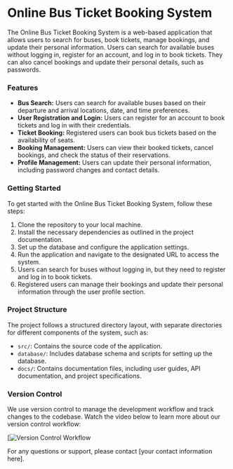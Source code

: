 # Online Bus Ticket Booking System

The Online Bus Ticket Booking System is a web-based application that allows users to search for buses, book tickets, manage bookings, and update their personal information. Users can search for available buses without logging in, register for an account, and log in to book tickets. They can also cancel bookings and update their personal details, such as passwords.

### Features
- **Bus Search:** Users can search for available buses based on their departure and arrival locations, date, and time preferences.
- **User Registration and Login:** Users can register for an account to book tickets and log in with their credentials.
- **Ticket Booking:** Registered users can book bus tickets based on the availability of seats.
- **Booking Management:** Users can view their booked tickets, cancel bookings, and check the status of their reservations.
- **Profile Management:** Users can update their personal information, including password changes and contact details.

### Getting Started
To get started with the Online Bus Ticket Booking System, follow these steps:
1. Clone the repository to your local machine.
2. Install the necessary dependencies as outlined in the project documentation.
3. Set up the database and configure the application settings.
4. Run the application and navigate to the designated URL to access the system.
5. Users can search for buses without logging in, but they need to register and log in to book tickets.
6. Registered users can manage their bookings and update their personal information through the user profile section.

### Project Structure
The project follows a structured directory layout, with separate directories for different components of the system, such as:
- `src/`: Contains the source code of the application.
- `database/`: Includes database schema and scripts for setting up the database.
- `docs/`: Contains documentation files, including user guides, API documentation, and project specifications.

### Version Control
We use version control to manage the development workflow and track changes to the codebase. Watch the video below to learn more about our version control workflow:

[![Version Control Workflow]()

For any questions or support, please contact [your contact information here].
